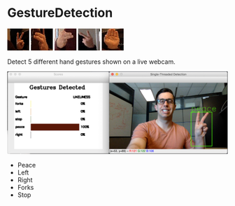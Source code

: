 # GestureDetection

![Peace Hand Sign](/images/peace.jpg) ![Left Hand Sign](/images/left.jpg) ![Right Hand Sign](/images/right.jpg) ![Forks Hand Sign](/images/forks.jpg) ![Stop Hand Sign](/images/stop.jpg) 

Detect 5 different hand gestures shown on a live webcam.

![Detector In Action](/images/Detector.png)

- Peace
- Left
- Right
- Forks 
- Stop
